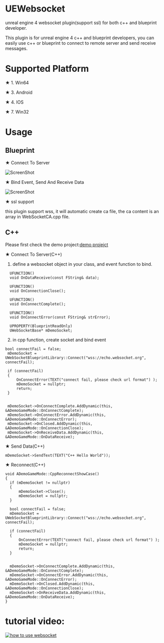 # UEWebsocket
unreal engine 4 websocket plugin(support ssl) for both c++ and blueprint developer.

This plugin is for unreal engine 4 c++ and blueprint developers, you can easily use c++ or blueprint
 to connect to remote server and send receive messages.


# Supported Platform
★ 1. Win64

★ 3. Android

★ 4. IOS

★ 7. Win32


# Usage

## Blueprint

★ Connect To Server

   ![ScreenShot](docs/connect.PNG)
   
★ Bind Event, Send And Receive Data

   ![ScreenShot](docs/bind.PNG)
   
★ ssl support

   this plugin support wss, it will automatic create ca file, the ca content is an array in WebSocketCA.cpp file.
   
## C++
Please first check the demo project:[demo projejct](https://drive.google.com/file/d/1iChDYrPc-pqy9hNx1v6IWmksjMnbwDcc/view?usp=sharing)

★ Connect To Server(C++)
   1. define a websocket object in your class, and event function to bind.
   ```
     UFUNCTION()
     void OnDataReceive(const FString& data);

     UFUNCTION()
     void OnConnectionClose();

     UFUNCTION()
     void OnConnectComplete();

     UFUNCTION()
     void OnConnectError(const FString& strError);
   
     UPROPERTY(BlueprintReadOnly)
     UWebSocketBase* mDemoSocket;
   ```

   2. in cpp function, create socket and bind event
   ```
 bool connectFail = false;
	mDemoSocket = UWebSocketBlueprintLibrary::Connect("wss://echo.websocket.org", connectFail);

	if (connectFail)
	{
		OnConnectError(TEXT("connect fail, please check url format") );
		mDemoSocket = nullptr;
		return;
	}

	
	mDemoSocket->OnConnectComplete.AddDynamic(this, &ADemoGameMode::OnConnectComplete);
	mDemoSocket->OnConnectError.AddDynamic(this, &ADemoGameMode::OnConnectError);
	mDemoSocket->OnClosed.AddDynamic(this, &ADemoGameMode::OnConnectionClose);
	mDemoSocket->OnReceiveData.AddDynamic(this, &ADemoGameMode::OnDataReceive);
   ```

★ Send Data(C++)
  ```
  mDemoSocket->SendText(TEXT("C++ Hello World"));
  ```

★ Reconnect(C++)
  ```
  void ADemoGameMode::CppReconnectShowCase()
{
	if (mDemoSocket != nullptr)
	{
		mDemoSocket->Close();
		mDemoSocket = nullptr;
	}

	bool connectFail = false;
	mDemoSocket = UWebSocketBlueprintLibrary::Connect("wss://echo.websocket.org", connectFail);

	if (connectFail)
	{
		OnConnectError(TEXT("connect fail, please check url format") );
		mDemoSocket = nullptr;
		return;
	}

	
	mDemoSocket->OnConnectComplete.AddDynamic(this, &ADemoGameMode::OnConnectComplete);
	mDemoSocket->OnConnectError.AddDynamic(this, &ADemoGameMode::OnConnectError);
	mDemoSocket->OnClosed.AddDynamic(this, &ADemoGameMode::OnConnectionClose);
	mDemoSocket->OnReceiveData.AddDynamic(this, &ADemoGameMode::OnDataReceive);
}
  ```
     
# tutorial video:
[![how to use websocket](https://i9.ytimg.com/vi/E3pIdmwvLl0/mq2.jpg?sqp=CPSikvgF&rs=AOn4CLDjrM5mSKD3TIT1qFW9vCvBeNG4dg)](https://youtu.be/E3pIdmwvLl0)
   
